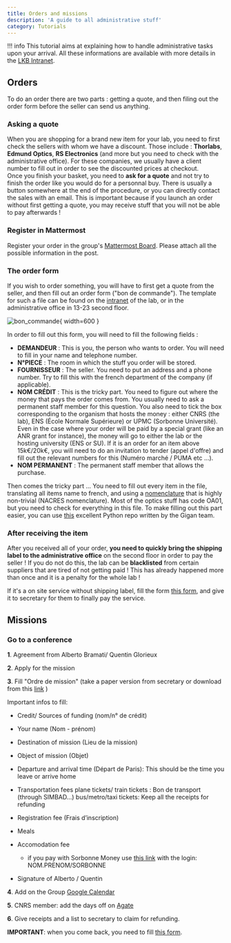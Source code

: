 ```yaml
---
title: Orders and missions
description: 'A guide to all administrative stuff'
category: Tutorials
---
```


!!! info
    This tutorial aims at explaining how to handle administrative tasks upon your arrival. All these informations are available with more details in the [LKB Intranet](https://intranet.lkb.upmc.fr/).


##  Orders

To do an order there are two parts : getting a quote, and then filing out the order form before the seller can send us anything.

### Asking a quote

When you are shopping for a brand new item for your lab, you need to first check the sellers with whom we have a discount. Those include : **Thorlabs**, **Edmund Optics**, **RS Electronics** (and more but you need to check with the administrative office). For these companies, we usually have a client number to fill out in order to see the discounted prices at checkout.\
Once you finish your basket, you need to **ask for a quote** and not try to finish the order like you would do for a personnal buy. There is usually a button somewhere at the end of the procedure, or you can directly contact the sales with an email. This is important because if you launch an order without first getting a quote, you may receive stuff that you will not be able to pay afterwards !

### Register in Mattermost
Register your order in the group's [Mattermost Board](https://mattermost.lkb.upmc.fr/boards/team/pbzjndnyx7nefgruk14er9fcqy/b7rotd56x7frrmnua364i9en84a/vju4844q68bbgtbh5xcenksaezy). Please attach all the possible information in the post. 

### The order form 

If you wish to order something, you will have to first get a quote from the seller, and then fill out an order form ("bon de commande"). The template for such a file can be found on the [intranet](https://intranet.lkb.upmc.fr/wp-content/uploads/2019/10/Bon_commande_v6_8.pdf) of the lab, or in the administrative office in 13-23 second floor.

![bon_commande](/assets/img/StartingPackage/general/bon_commande.png){ width=600 }

In order to fill out this form, you will need to fill the following fields : <br>
- **DEMANDEUR** : This is you, the person who wants to order. You will need to fill in your name and telephone number. <br>
- **N°PIECE** : The room in which the stuff you order will be stored. <br>
- **FOURNISSEUR** : The seller. You need to put an address and a phone number. Try to fill this with the french department of the company (if applicable). <br>
- **NOM CRÉDIT** : This is the tricky part. You need to figure out where the money that pays the order comes from. You usually need to ask a permanent staff member for this question. You also need to tick the box corresponding to the organism that hosts the money : either CNRS (the lab), ENS (École Normale Supérieure) or UPMC (Sorbonne Université). Even in the case where your order will be paid by a special grant (like an ANR grant for instance), the money will go to either the lab or the hosting university (ENS or SU). If it is an order for an item above 15k€/20k€, you will need to do an invitation to tender (appel d'offre) and fill out the relevant numbers for this (Numéro marché / PUMA etc ...). <br>
- **NOM PERMANENT** : The permanent staff member that allows the purchase. <br>

Then comes the tricky part ... You need to fill out every item in the file, translating all items name to french, and using a [nomenclature](https://intranet.lkb.upmc.fr/wp-content/uploads/2020/02/referentiel_nacres-2014.zip) that is highly non-trivial (NACRES nomenclature). Most of the optics stuff has code OA01, but you need to check for everything in this file. To make filling out this part easier, you can use [this](https://github.com/laboGigan/thorlabsBC) excellent Python repo written by the Gigan team.

### After receiving the item

After you received all of your order, **you need to quickly bring the shipping label to the administrative office** on the second floor in order to pay the seller ! If you do not do this, the lab can be **blacklisted** from certain suppliers that are tired of not getting paid ! This has already happened more than once and it is a penalty for the whole lab !

If it's a on site service without shipping label, fill the form [this form](/assets/pdfs/CNRS-Attestation-de-livraison.pdf), and give it to secretary for them to finally pay the service.

## Missions

### Go to a conference

**1**. Agreement from Alberto Bramati/ Quentin Glorieux

**2**. Apply for the mission

**3**. Fill "Ordre de mission" (take a paper version from secretary or download from this [link](https://intranet.lkb.upmc.fr/wp-content/uploads/2019/10/Demande_ORDRE_DE_MISSION_LKB_2016.docx) )



Important infos to fill:

- Credit/ Sources of funding (nom/n° de crédit)

- Your name (Nom - prénom)

- Destination of mission (Lieu de la mission)

- Object of mission (Objet)

- Departure and arrival time (Départ de Paris): This should be the time you leave or arrive home

- Transportation fees
    plane tickets/ train tickets :  Bon de transport (through SIMBAD...)
    bus/metro/taxi tickets: Keep all the receipts for refunding

- Registration fee (Frais d’inscription)

- Meals

- Accomodation fee
    - if you pay with Sorbonne Money use [this link](https://w1.traveldoo.com/TraveldooSite/LaunchPortalGLOB.jsp) with the login: NOM.PRENOM/SORBONNE

- Signature of Alberto / Quentin

**4**. Add on the Group [Google Calendar](/group-organization/tools/)

**5**. CNRS member: add the days off on [Agate](https://agate.cnrs.fr/)

**6**. Give receipts and a list to secretary to claim for refunding.

**IMPORTANT**: when you come back, you need to fill [this form](/assets/pdfs/Etat-de-frais-CNRS-19-01-2023.pdf).
